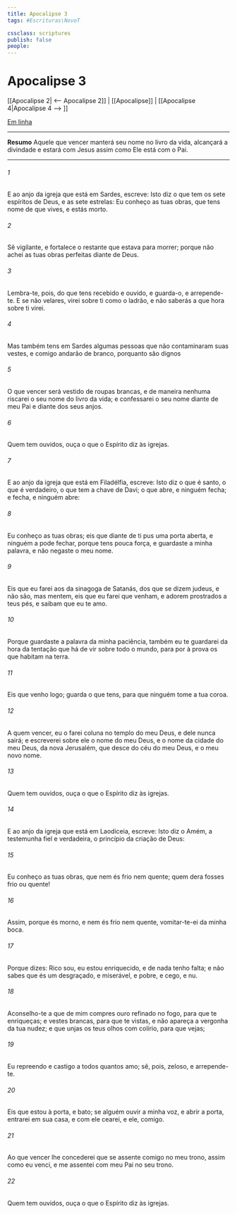 ```yaml
---
title: Apocalipse 3
tags: #Escrituras\NovoT

cssclass: scriptures
publish: false
people:
---
```


# Apocalipse 3
[[Apocalipse 2| <-- Apocalipse 2]] | [[Apocalipse]] | [[Apocalipse 4|Apocalipse 4 --> ]]

[Em linha](https://churchofjesuschrist.org/study/scriptures/nt/rev/3?lang=por)

---
__Resumo__
Aquele que vencer manterá seu nome no livro da vida, alcançará a divindade e estará com Jesus assim como Ele está com o Pai.

---
###### 1 
E ao anjo da igreja que está em Sardes, escreve: Isto diz o que tem os sete espíritos de Deus, e as sete estrelas: Eu conheço as tuas obras, que tens nome de que vives, e estás morto.

###### 2 
Sê vigilante, e fortalece o restante que estava para morrer; porque não achei as tuas obras perfeitas diante de Deus.

###### 3 
Lembra-te, pois, do que tens recebido e ouvido, e guarda-o, e arrepende-te. E se não velares, virei sobre ti como o ladrão, e não saberás a que hora sobre ti virei.

###### 4 
Mas também tens em Sardes algumas pessoas que não contaminaram suas vestes, e comigo andarão de branco, porquanto são dignos 

###### 5 
O que vencer será vestido de roupas brancas, e de maneira nenhuma riscarei o seu nome do livro da vida; e confessarei o seu nome diante de meu Pai e diante dos seus anjos.

###### 6 
Quem tem ouvidos, ouça o que o Espírito diz às igrejas.

###### 7 
E ao anjo da igreja que está em Filadélfia, escreve: Isto diz o que é santo, o que é verdadeiro, o que tem a chave de Davi; o que abre, e ninguém fecha; e fecha, e ninguém abre:

###### 8 
Eu conheço as tuas obras; eis que diante de ti pus uma porta aberta, e ninguém a pode fechar, porque tens pouca força, e guardaste a minha palavra, e não negaste o meu nome.

###### 9 
Eis que eu farei aos da sinagoga de Satanás, dos que se dizem judeus, e não são, mas mentem, eis que eu farei que venham, e adorem prostrados a teus pés, e saibam que eu te amo.

###### 10 
Porque guardaste a palavra da minha paciência, também eu te guardarei da hora da tentação que há de vir sobre todo o mundo, para por à prova os que habitam na terra.

###### 11 
Eis que venho logo; guarda o que tens, para que ninguém tome a tua coroa.

###### 12 
A quem vencer, eu o farei coluna no templo do meu Deus, e dele nunca sairá; e escreverei sobre ele o nome do meu Deus, e o nome da cidade do meu Deus,  da nova Jerusalém, que desce do céu do meu Deus, e o meu novo nome.

###### 13 
Quem tem ouvidos, ouça o que o Espírito diz às igrejas.

###### 14 
E ao anjo da igreja que está em Laodiceia, escreve: Isto diz o Amém, a testemunha fiel e verdadeira, o princípio da criação de Deus:

###### 15 
Eu conheço as tuas obras, que nem és frio nem quente; quem dera fosses frio ou quente!

###### 16 
Assim, porque és morno, e nem és frio nem quente, vomitar-te-ei da minha boca.

###### 17 
Porque dizes: Rico sou, eu estou enriquecido, e de nada tenho falta; e não sabes que és um desgraçado, e miserável, e pobre, e cego, e nu.

###### 18 
Aconselho-te a que de mim compres ouro refinado no fogo, para que te enriqueças; e vestes brancas, para que te vistas, e não apareça a vergonha da tua nudez; e que unjas os teus olhos com colírio, para que vejas;

###### 19 
Eu repreendo e castigo a todos quantos amo; sê, pois, zeloso, e arrepende-te.

###### 20 
Eis que estou à porta, e bato; se alguém ouvir a minha voz, e abrir a porta, entrarei em sua casa, e com ele cearei, e ele, comigo.

###### 21 
Ao que vencer lhe concederei que se assente comigo no meu trono, assim como eu venci, e me assentei com meu Pai no seu trono.

###### 22 
Quem tem ouvidos, ouça o que o Espírito diz às igrejas.

